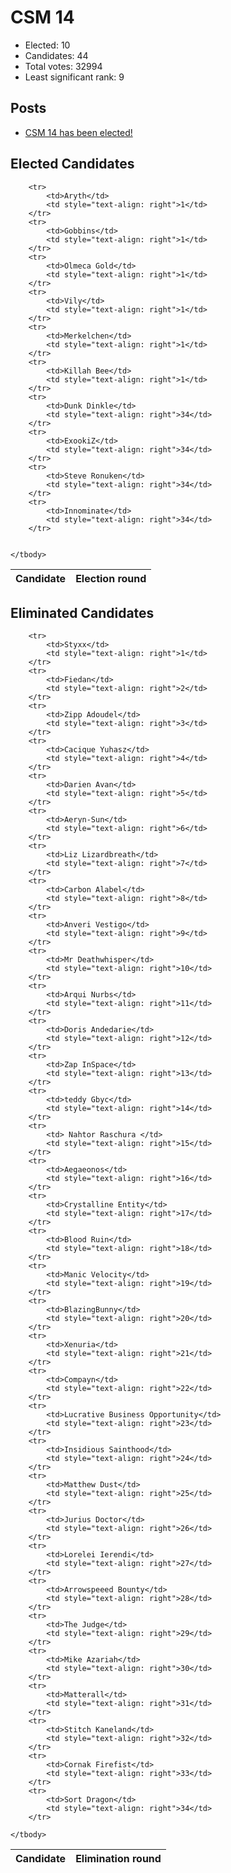 # CSM 14

* Elected: 10
* Candidates: 44
* Total votes: 32994
* Least significant rank: 9


## Posts

* [ CSM 14 has been elected! ]( https://www.eveonline.com/news/view/csm-14-has-been-elected )



## Elected Candidates

<table>
    <thead>
        <tr>
            <th>Candidate</th>
            <th>Election round</th>
        </tr>
    </thead>
    <tbody>
        
        <tr>
            <td>Aryth</td>
            <td style="text-align: right">1</td>
        </tr>
        <tr>
            <td>Gobbins</td>
            <td style="text-align: right">1</td>
        </tr>
        <tr>
            <td>Olmeca Gold</td>
            <td style="text-align: right">1</td>
        </tr>
        <tr>
            <td>Vily</td>
            <td style="text-align: right">1</td>
        </tr>
        <tr>
            <td>Merkelchen</td>
            <td style="text-align: right">1</td>
        </tr>
        <tr>
            <td>Killah Bee</td>
            <td style="text-align: right">1</td>
        </tr>
        <tr>
            <td>Dunk Dinkle</td>
            <td style="text-align: right">34</td>
        </tr>
        <tr>
            <td>ExookiZ</td>
            <td style="text-align: right">34</td>
        </tr>
        <tr>
            <td>Steve Ronuken</td>
            <td style="text-align: right">34</td>
        </tr>
        <tr>
            <td>Innominate</td>
            <td style="text-align: right">34</td>
        </tr>
        
        
    </tbody>
</table>

## Eliminated Candidates
<table>
    <thead>
        <tr>
            <th>Candidate</th>
            <th>Elimination round</th>
        </tr>
    </thead>
    <tbody>
        
        <tr>
            <td>Styxx</td>
            <td style="text-align: right">1</td>
        </tr>
        <tr>
            <td>Fiedan</td>
            <td style="text-align: right">2</td>
        </tr>
        <tr>
            <td>Zipp Adoudel</td>
            <td style="text-align: right">3</td>
        </tr>
        <tr>
            <td>Cacique Yuhasz</td>
            <td style="text-align: right">4</td>
        </tr>
        <tr>
            <td>Darien Avan</td>
            <td style="text-align: right">5</td>
        </tr>
        <tr>
            <td>Aeryn-Sun</td>
            <td style="text-align: right">6</td>
        </tr>
        <tr>
            <td>Liz Lizardbreath</td>
            <td style="text-align: right">7</td>
        </tr>
        <tr>
            <td>Carbon Alabel</td>
            <td style="text-align: right">8</td>
        </tr>
        <tr>
            <td>Anveri Vestigo</td>
            <td style="text-align: right">9</td>
        </tr>
        <tr>
            <td>Mr Deathwhisper</td>
            <td style="text-align: right">10</td>
        </tr>
        <tr>
            <td>Arqui Nurbs</td>
            <td style="text-align: right">11</td>
        </tr>
        <tr>
            <td>Doris Andedarie</td>
            <td style="text-align: right">12</td>
        </tr>
        <tr>
            <td>Zap InSpace</td>
            <td style="text-align: right">13</td>
        </tr>
        <tr>
            <td>teddy Gbyc</td>
            <td style="text-align: right">14</td>
        </tr>
        <tr>
            <td> Nahtor Raschura </td>
            <td style="text-align: right">15</td>
        </tr>
        <tr>
            <td>Aegaeonos</td>
            <td style="text-align: right">16</td>
        </tr>
        <tr>
            <td>Crystalline Entity</td>
            <td style="text-align: right">17</td>
        </tr>
        <tr>
            <td>Blood Ruin</td>
            <td style="text-align: right">18</td>
        </tr>
        <tr>
            <td>Manic Velocity</td>
            <td style="text-align: right">19</td>
        </tr>
        <tr>
            <td>BlazingBunny</td>
            <td style="text-align: right">20</td>
        </tr>
        <tr>
            <td>Xenuria</td>
            <td style="text-align: right">21</td>
        </tr>
        <tr>
            <td>Compayn</td>
            <td style="text-align: right">22</td>
        </tr>
        <tr>
            <td>Lucrative Business Opportunity</td>
            <td style="text-align: right">23</td>
        </tr>
        <tr>
            <td>Insidious Sainthood</td>
            <td style="text-align: right">24</td>
        </tr>
        <tr>
            <td>Matthew Dust</td>
            <td style="text-align: right">25</td>
        </tr>
        <tr>
            <td>Jurius Doctor</td>
            <td style="text-align: right">26</td>
        </tr>
        <tr>
            <td>Lorelei Ierendi</td>
            <td style="text-align: right">27</td>
        </tr>
        <tr>
            <td>Arrowspeeed Bounty</td>
            <td style="text-align: right">28</td>
        </tr>
        <tr>
            <td>The Judge</td>
            <td style="text-align: right">29</td>
        </tr>
        <tr>
            <td>Mike Azariah</td>
            <td style="text-align: right">30</td>
        </tr>
        <tr>
            <td>Matterall</td>
            <td style="text-align: right">31</td>
        </tr>
        <tr>
            <td>Stitch Kaneland</td>
            <td style="text-align: right">32</td>
        </tr>
        <tr>
            <td>Cornak Firefist</td>
            <td style="text-align: right">33</td>
        </tr>
        <tr>
            <td>Sort Dragon</td>
            <td style="text-align: right">34</td>
        </tr>
        
    </tbody>
</table>
